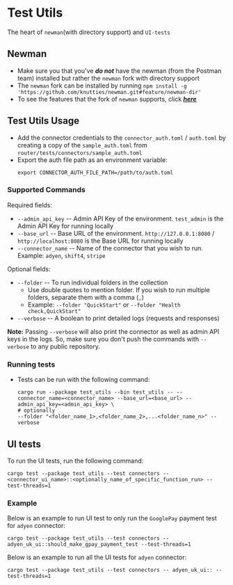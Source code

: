 # Test Utils

The heart of `newman`(with directory support) and `UI-tests`

## Newman

- Make sure you that you've _**do not**_ have the newman (from the Postman team) installed but rather the `newman` fork with directory support
- The `newman` fork can be installed by running `npm install -g 'https://github.com/knutties/newman.git#feature/newman-dir'`
- To see the features that the fork of `newman` supports, click [_**here**_](https://github.com/knutties/newman/blob/feature/newman-dir/DIR_COMMANDS.md)

## Test Utils Usage

- Add the connector credentials to the `connector_auth.toml` / `auth.toml` by creating a copy of the `sample_auth.toml` from `router/tests/connectors/sample_auth.toml`
- Export the auth file path as an environment variable:
  ```shell
  export CONNECTOR_AUTH_FILE_PATH=/path/to/auth.toml
  ```

### Supported Commands

Required fields:

- `--admin_api_key` -- Admin API Key of the environment. `test_admin` is the Admin API Key for running locally
- `--base_url` -- Base URL of the environment. `http://127.0.0.1:8080` / `http://localhost:8080` is the Base URL for running locally
- `--connector_name` -- Name of the connector that you wish to run. Example: `adyen`, `shift4`, `stripe`

Optional fields:

- `--folder` -- To run individual folders in the collection
  - Use double quotes to mention folder. If you wish to run multiple folders, separate them with a comma (`,`)
  - Example: `--folder "QuickStart"` or `--folder "Health check,QuickStart"`
- `--verbose` -- A boolean to print detailed logs (requests and responses)

**Note:** Passing `--verbose` will also print the connector as well as admin API keys in the logs. So, make sure you don't push the commands with `--verbose` to any public repository.

### Running tests

- Tests can be run with the following command:
  ```shell
  cargo run --package test_utils --bin test_utils -- --connector_name=<connector_name> --base_url=<base_url> --admin_api_key=<admin_api_key> \
  # optionally
  --folder "<folder_name_1>,<folder_name_2>,...<folder_name_n>" --verbose
  ```

## UI tests

To run the UI tests, run the following command:

```shell
cargo test --package test_utils --test connectors -- <connector_ui_name>::<optionally_name_of_specific_function_run> --test-threads=1
```

### Example

Below is an example to run UI test to only run the `GooglePay` payment test for `adyen` connector:

```shell
cargo test --package test_utils --test connectors -- adyen_uk_ui::should_make_gpay_payment_test --test-threads=1
```

Below is an example to run all the UI tests for `adyen` connector:

```shell
cargo test --package test_utils --test connectors -- adyen_uk_ui:: --test-threads=1
```
